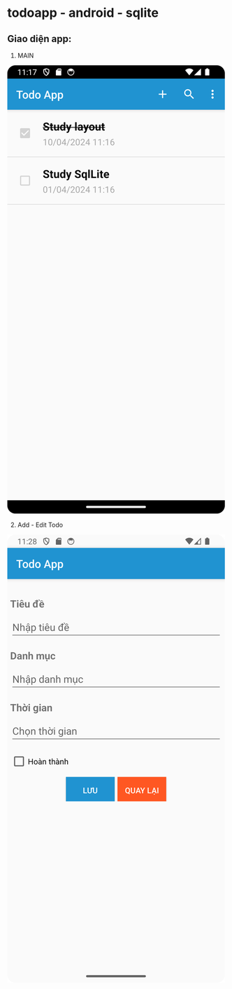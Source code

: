 # todoapp - android - sqlite

## Giao diện app:

1. MAIN 

![Todo Main](./images/todoapp-main.png) 


2. Add - Edit Todo

![Todo Main](./images/todoapp-add.png) 


